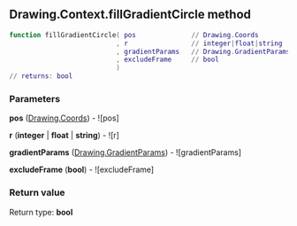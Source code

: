 ## Drawing.Context.fillGradientCircle method


```lua
function fillGradientCircle( pos              // Drawing.Coords
                           , r                // integer|float|string
                           , gradientParams   // Drawing.GradientParams
                           , excludeFrame     // bool
                           )
// returns: bool
```


### Parameters

**pos** ([Drawing.Coords](../../Drawing/Coords.md)) - ![pos]

**r** (**integer** | **float** | **string**) - ![r]

**gradientParams** ([Drawing.GradientParams](../../Drawing/GradientParams.md)) - ![gradientParams]

**excludeFrame** (**bool**) - ![excludeFrame]

### Return value

Return type: **bool**

